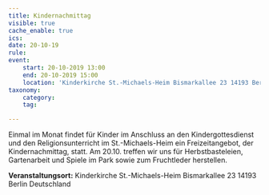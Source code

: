 ```yaml
---
title: Kindernachmittag
visible: true
cache_enable: true
ics: 
date: 20-10-19
rule: 
event:
	start: 20-10-2019 13:00
	end: 20-10-2019 15:00
	location: 'Kinderkirche St.-Michaels-Heim Bismarkallee 23 14193 Berlin Deutschland'
taxonomy:
	category: 
	tag: 

---
```

Einmal im Monat findet für Kinder im Anschluss an den Kindergottesdienst und den Religionsunterricht im St.-Michaels-Heim ein Freizeitangebot, der Kindernachmittag, statt. Am 20.10. treffen wir uns für Herbstbasteleien, Gartenarbeit und Spiele im Park sowie zum Fruchtleder herstellen.


**Veranstaltungsort:** Kinderkirche St.-Michaels-Heim
Bismarkallee 23
14193 Berlin
Deutschland


